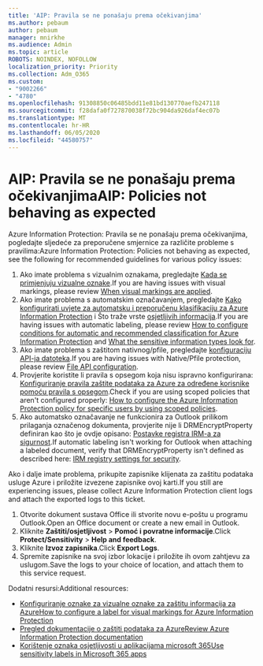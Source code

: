 ```yaml
---
title: 'AIP: Pravila se ne ponašaju prema očekivanjima'
ms.author: pebaum
author: pebaum
manager: mnirkhe
ms.audience: Admin
ms.topic: article
ROBOTS: NOINDEX, NOFOLLOW
localization_priority: Priority
ms.collection: Adm_O365
ms.custom:
- "9002266"
- "4780"
ms.openlocfilehash: 91308850c06485bdd11e81bd130770aefb247118
ms.sourcegitcommit: f28dafa0f727870038f72bc904da926daf4ec07b
ms.translationtype: MT
ms.contentlocale: hr-HR
ms.lasthandoff: 06/05/2020
ms.locfileid: "44580757"
---
```

# <a name="aip-policies-not-behaving-as-expected"></a><span data-ttu-id="17e67-102">AIP: Pravila se ne ponašaju prema očekivanjima</span><span class="sxs-lookup"><span data-stu-id="17e67-102">AIP: Policies not behaving as expected</span></span>

<span data-ttu-id="17e67-103">Azure Information Protection: Pravila se ne ponašaju prema očekivanjima, pogledajte sljedeće za preporučene smjernice za različite probleme s pravilima:</span><span class="sxs-lookup"><span data-stu-id="17e67-103">Azure Information Protection: Policies not behaving as expected, see the following for recommended guidelines for various policy issues:</span></span>

1. <span data-ttu-id="17e67-104">Ako imate problema s vizualnim oznakama, pregledajte [Kada se primjenjuju vizualne oznake](https://docs.microsoft.com/azure/information-protection/configure-policy-markings#when-visual-markings-are-applied).</span><span class="sxs-lookup"><span data-stu-id="17e67-104">If you are having issues with visual markings, please review [When visual markings are applied](https://docs.microsoft.com/azure/information-protection/configure-policy-markings#when-visual-markings-are-applied).</span></span>
2. <span data-ttu-id="17e67-105">Ako imate problema s automatskim označavanjem, pregledajte [Kako konfigurirati uvjete za automatsku i preporučenu klasifikaciju za Azure Information Protection](https://docs.microsoft.com/azure/information-protection/configure-policy-classification) i Što traže vrste [osjetljivih informacija](https://docs.microsoft.com/microsoft-365/compliance/sensitive-information-type-entity-definitions).</span><span class="sxs-lookup"><span data-stu-id="17e67-105">If you are having issues with automatic labeling, please review [How to configure conditions for automatic and recommended classification for Azure Information Protection](https://docs.microsoft.com/azure/information-protection/configure-policy-classification) and [What the sensitive information types look for](https://docs.microsoft.com/microsoft-365/compliance/sensitive-information-type-entity-definitions).</span></span>
3. <span data-ttu-id="17e67-106">Ako imate problema s zaštitom nativnog/pfile, pregledajte [konfiguraciju API-ja datoteka](https://docs.microsoft.com/azure/information-protection/develop/file-api-configuration).</span><span class="sxs-lookup"><span data-stu-id="17e67-106">If you are having issues with Native/Pfile protection, please review [File API configuration](https://docs.microsoft.com/azure/information-protection/develop/file-api-configuration).</span></span>
4. <span data-ttu-id="17e67-107">Provjerite koristite li pravila s opsegom koja nisu ispravno konfigurirana: [Konfiguriranje pravila zaštite podataka za Azure za određene korisnike pomoću pravila s opsegom](https://docs.microsoft.com/azure/information-protection/configure-policy-scope).</span><span class="sxs-lookup"><span data-stu-id="17e67-107">Check if you are using scoped policies that aren't configured properly: [How to configure the Azure Information Protection policy for specific users by using scoped policies](https://docs.microsoft.com/azure/information-protection/configure-policy-scope).</span></span>
5. <span data-ttu-id="17e67-108">Ako automatsko označavanje ne funkcionira za Outlook prilikom prilaganja označenog dokumenta, provjerite nije li DRMEncryptProperty definiran kao što je ovdje opisano: [Postavke registra IRM-a za sigurnost](https://docs.microsoft.com/deployoffice/security/protect-sensitive-messages-and-documents-by-using-irm-in-office#office-2016-irm-registry-key-options).</span><span class="sxs-lookup"><span data-stu-id="17e67-108">If automatic labeling isn't working for Outlook when attaching a labeled document, verify that DRMEncryptProperty isn't defined as described here: [IRM registry settings for security](https://docs.microsoft.com/deployoffice/security/protect-sensitive-messages-and-documents-by-using-irm-in-office#office-2016-irm-registry-key-options).</span></span>

<span data-ttu-id="17e67-109">Ako i dalje imate problema, prikupite zapisnike klijenata za zaštitu podataka usluge Azure i priložite izvezene zapisnike ovoj karti.</span><span class="sxs-lookup"><span data-stu-id="17e67-109">If you still are experiencing issues, please collect Azure Information Protection client logs and attach the exported logs to this ticket.</span></span>

1. <span data-ttu-id="17e67-110">Otvorite dokument sustava Office ili stvorite novu e-poštu u programu Outlook.</span><span class="sxs-lookup"><span data-stu-id="17e67-110">Open an Office document or create a new email in Outlook.</span></span>
2. <span data-ttu-id="17e67-111">Kliknite **Zaštiti/osjetljivost**  >  **Pomoć i povratne informacije**.</span><span class="sxs-lookup"><span data-stu-id="17e67-111">Click **Protect/Sensitivity** > **Help and feedback**.</span></span>
3. <span data-ttu-id="17e67-112">Kliknite **Izvoz zapisnika**.</span><span class="sxs-lookup"><span data-stu-id="17e67-112">Click **Export Logs**.</span></span>
4. <span data-ttu-id="17e67-113">Spremite zapisnike na svoj izbor lokacije i priložite ih ovom zahtjevu za uslugom.</span><span class="sxs-lookup"><span data-stu-id="17e67-113">Save the logs to your choice of location, and attach them to this service request.</span></span>

<span data-ttu-id="17e67-114">Dodatni resursi:</span><span class="sxs-lookup"><span data-stu-id="17e67-114">Additional resources:</span></span>

- [<span data-ttu-id="17e67-115">Konfiguriranje oznake za vizualne oznake za zaštitu informacija za Azure</span><span class="sxs-lookup"><span data-stu-id="17e67-115">How to configure a label for visual markings for Azure Information Protection</span></span>](https://docs.microsoft.com/azure/information-protection/configure-policy-markings)
- [<span data-ttu-id="17e67-116">Pregled dokumentacije o zaštiti podataka za Azure</span><span class="sxs-lookup"><span data-stu-id="17e67-116">Review Azure Information Protection documentation</span></span>](https://docs.microsoft.com/azure/information-protection/what-is-information-protection)
- [<span data-ttu-id="17e67-117">Korištenje oznaka osjetljivosti u aplikacijama microsoft 365</span><span class="sxs-lookup"><span data-stu-id="17e67-117">Use sensitivity labels in Microsoft 365 apps</span></span>](https://docs.microsoft.com/microsoft-365/compliance/sensitivity-labels-office-apps)

